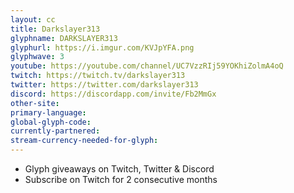 ```yaml
---
layout: cc
title: Darkslayer313
glyphname: DARKSLAYER313
glyphurl: https://i.imgur.com/KVJpYFA.png
glyphwave: 3
youtube: https://youtube.com/channel/UC7VzzRIj59YOKhiZolmA4oQ
twitch: https://twitch.tv/darkslayer313
twitter: https://twitter.com/darkslayer313
discord: https://discordapp.com/invite/Fb2MmGx
other-site: 
primary-language: 
global-glyph-code: 
currently-partnered: 
stream-currency-needed-for-glyph: 
---
```

* Glyph giveaways on Twitch, Twitter & Discord
* Subscribe on Twitch for 2 consecutive months
